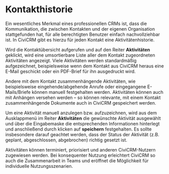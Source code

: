 # Kontakthistorie

Ein wesentliches Merkmal eines professionellen CRMs ist, dass die Kommunikation, die zwischen Kontakten und der eigenen Organisation stattgefunden hat, für alle berechtigten Benutzer einfach nachvollziehbar ist. In CiviCRM gibt es hierzu für jeden Kontakt eine Aktivitätenhistorie. 

Wird die Kontaktübersicht aufgerufen und auf den Reiter **Aktivitäten** geklickt, wird eine umsortierbare Liste aller dem Kontakt zugeordneten Aktivitäten angezeigt. Viele Aktivitäten werden standardmäßig aufgezeichnet, beispielsweise wenn dem Kontakt aus CiviCRM heraus eine E-Mail geschickt oder ein PDF-Brief für ihn ausgedruckt wird. 

Andere mit dem Kontakt zusammenhängende Aktivitäten, wie beispielsweise eingehende/abgehende Anrufe oder eingegangene E-Mails/Briefe können manuell festgehalten werden. Aktivitäten können auch mit Anhängen versehen werden – so können relevante, mit einem Kontakt zusammenhängende Dokumente auch in CiviCRM gespeichert werden. 

Um eine Aktivität manuell anzulegen bzw. aufzuzeichnen, wird aus dem Ausklappmenü im Reiter **Aktivitäten** die gewünschte Aktivität ausgewählt und über die Eingabemaske die entsprechenden Informationen hinterlegt und anschließend durch klicken auf **speichern** festgehalten. Es sollte insbesondere darauf geachtet werden, dass der Status der Aktivität (z.B. geplant, abgeschlossen, abgebrochen) richtig gesetzt ist.

Aktivitäten können terminiert, priorisiert und anderen CiviCRM-Nutzern zugewiesen werden. Bei konsequenter Nutzung erleichtert CiviCRM so auch die Zusammenarbeit in Teams und eröffnet die Möglichkeit für individuelle Nutzungsszenarien. 
